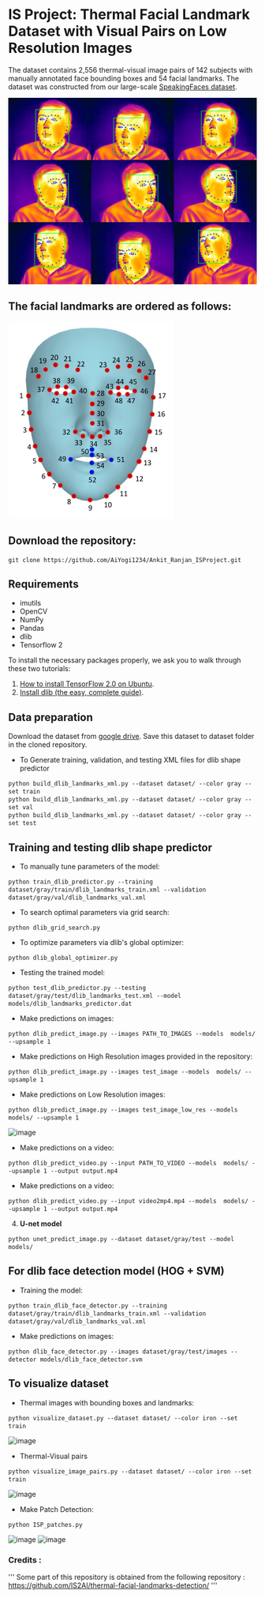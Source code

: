 # IS Project: Thermal Facial Landmark Dataset with Visual Pairs on Low Resolution Images
The dataset contains 2,556 thermal-visual image pairs of 142 subjects with manually annotated face bounding boxes and 54 facial landmarks. The dataset was constructed from our large-scale [SpeakingFaces dataset](https://github.com/IS2AI/SpeakingFaces).

<img src= "https://raw.githubusercontent.com/IS2AI/thermal-facial-landmarks-detection/main/figures/example.png"> 


## The facial landmarks are ordered as follows:

<img src= "https://raw.githubusercontent.com/IS2AI/thermal-facial-landmarks-detection/main/figures/land_conf.png"> 

## Download the repository:
```
git clone https://github.com/AiYogi1234/Ankit_Ranjan_ISProject.git
```
## Requirements
- imutils
- OpenCV
- NumPy
- Pandas
- dlib
- Tensorflow 2

To install the necessary packages properly, we ask you to walk through these two tutorials:
1. [How to install TensorFlow 2.0 on Ubuntu](https://www.pyimagesearch.com/2019/12/09/how-to-install-tensorflow-2-0-on-ubuntu/).
2. [Install dlib (the easy, complete guide)](https://www.pyimagesearch.com/2018/01/22/install-dlib-easy-complete-guide/).

## Data preparation
Download the dataset from [google drive](https://drive.google.com/drive/folders/1XLehM5DYqLqiAsteO_h1PYZnavcCNOcR?usp=sharing). Save this dataset to dataset folder in the cloned repository.

- To Generate training, validation, and testing XML files for dlib shape predictor
```
python build_dlib_landmarks_xml.py --dataset dataset/ --color gray --set train
python build_dlib_landmarks_xml.py --dataset dataset/ --color gray --set val 
python build_dlib_landmarks_xml.py --dataset dataset/ --color gray --set test
```

## Training and testing dlib shape predictor
- To manually tune parameters of the model:
```
python train_dlib_predictor.py --training dataset/gray/train/dlib_landmarks_train.xml --validation dataset/gray/val/dlib_landmarks_val.xml
```
- To search optimal parameters via grid search:
```
python dlib_grid_search.py
```
- To optimize parameters via dlib's global optimizer:
```
python dlib_global_optimizer.py
```
- Testing the trained model:
```
python test_dlib_predictor.py --testing dataset/gray/test/dlib_landmarks_test.xml --model models/dlib_landmarks_predictor.dat
```

- Make predictions on images:
```
python dlib_predict_image.py --images PATH_TO_IMAGES --models  models/ --upsample 1
```

- Make predictions on High Resolution images provided in the repository:
```
python dlib_predict_image.py --images test_image --models  models/ --upsample 1
```



- Make predictions on Low Resolution images:
```
python dlib_predict_image.py --images test_image_low_res --models  models/ --upsample 1
```
![image](https://user-images.githubusercontent.com/62781709/231472022-7aa5fe1e-b3ba-4d71-967d-ce603689f35f.png)

- Make predictions on a video:
```
python dlib_predict_video.py --input PATH_TO_VIDEO --models  models/ --upsample 1 --output output.mp4
```

- Make predictions on a video:
```
python dlib_predict_video.py --input video2mp4.mp4 --models  models/ --upsample 1 --output output.mp4
```


4. **U-net model**
```
python unet_predict_image.py --dataset dataset/gray/test --model  models/ 
```


## For dlib face detection model (HOG + SVM)
- Training the model:
```
python train_dlib_face_detector.py --training dataset/gray/train/dlib_landmarks_train.xml --validation dataset/gray/val/dlib_landmarks_val.xml
```
- Make predictions on images:
```
python dlib_face_detector.py --images dataset/gray/test/images --detector models/dlib_face_detector.svm
```

## To visualize dataset
- Thermal images with bounding boxes and landmarks:
```
python visualize_dataset.py --dataset dataset/ --color iron --set train
```

![image](https://user-images.githubusercontent.com/62781709/231471709-88b56c8d-4518-4ffb-98d3-b0fc3d820983.png)


- Thermal-Visual pairs
```
python visualize_image_pairs.py --dataset dataset/ --color iron --set train

```
![image](https://user-images.githubusercontent.com/62781709/231471470-95b9e7bb-b13a-4a5e-a7dd-e2b0d4204682.png)

- Make Patch Detection:
```
python ISP_patches.py

```

![image](https://user-images.githubusercontent.com/62781709/231469947-f68659ed-b684-4c2b-b74c-d62da99981ee.png)
![image](https://user-images.githubusercontent.com/62781709/231470549-21184315-9058-454d-908e-2f91e8cf7b37.png)


### Credits :
'''
Some part of this repository is obtained from the following repository : https://github.com/IS2AI/thermal-facial-landmarks-detection/
'''
